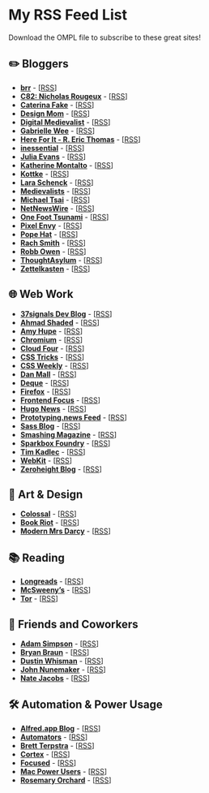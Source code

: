 # My RSS Feed List
Download the OMPL file to subscribe to these great sites!

## ✏️ Bloggers
- **[brr](https://brr.fyi/)** - [[RSS](https://brr.fyi/feed.xml)]
- **[C82: Nicholas Rougeux](http://www.c82.net/)** - [[RSS](http://feeds.feedburner.com/c82)]
- **[Caterina Fake](https://caterina.net/)** - [[RSS](https://caterina.net/feed/)]
- **[Design Mom](https://www.designmom.com/)** - [[RSS](https://designmom.com/feed/)]
- **[Digital Medievalist](https://www.digitalmedievalist.com/)** - [[RSS](https://www.digitalmedievalist.com/feed/)]
- **[Gabrielle Wee](https://gabriellew.ee)** - [[RSS](https://gabriellew.ee/posts/feed.xml)]
- **[Here For It - R. Eric Thomas](https://letter.rericthomas.com/)** - [[RSS](https://letter.rericthomas.com/rss/)]
- **[inessential](https://inessential.com/)** - [[RSS](https://inessential.com/feed.json)]
- **[Julia Evans](https://jvns.ca)** - [[RSS](https://jvns.ca/atom.xml)]
- **[Katherine Montalto](http://katherinemontalto.com/)** - [[RSS](http://katherinemontalto.com/feed/)]
- **[Kottke](http://kottke.org/)** - [[RSS](http://feeds.kottke.org/json)]
- **[Lara Schenck](https://notlaura.com/)** - [[RSS](https://notlaura.com/feed/)]
- **[Medievalists](https://www.medievalists.net/)** - [[RSS](https://www.medievalists.net/feed/)]
- **[Michael Tsai](https://mjtsai.com/blog)** - [[RSS](https://mjtsai.com/blog/feed/)]
- **[NetNewsWire](https://nnw.ranchero.com/)** - [[RSS](https://nnw.ranchero.com/feed.json)]
- **[One Foot Tsunami](https://onefoottsunami.com/)** - [[RSS](https://onefoottsunami.com/feed/json/)]
- **[Pixel Envy](https://pxlnv.com/)** - [[RSS](https://pxlnv.com/feed/)]
- **[Pope Hat](https://popehat.substack.com/)** - [[RSS](https://popehat.substack.com/feed)]
- **[Rach Smith](https://rachsmith.com/)** - [[RSS](https://rachsmith.com/rss/)]
- **[Robb Owen](https://robbowen.digital)** - [[RSS](https://robbowen.digital/feed.xml)]
- **[ThoughtAsylum](https://www.thoughtasylum.com/)** - [[RSS](https://www.thoughtasylum.com/atom.xml)]
- **[Zettelkasten](https://zettelkasten.de/)** - [[RSS](https://zettelkasten.de/feed.atom)]

## 🌐 Web Work
- **[37signals Dev Blog](https://dev.37signals.com/)** - [[RSS](https://dev.37signals.com/feed/posts.xml)]
- **[Ahmad Shaded](http://ishadeed.com/)** - [[RSS](https://ishadeed.com/feed.xml)]
- **[Amy Hupe](https://amyhupe.co.uk)** - [[RSS](https://amyhupe.co.uk/atom.xml)]
- **[Chromium](https://blog.chromium.org/)** - [[RSS](https://blog.chromium.org/feeds/posts/default)]
- **[Cloud Four](https://cloudfour.com/)** - [[RSS](https://cloudfour.com/feed/)]
- **[CSS Tricks](https://css-tricks.com/)** - [[RSS](https://css-tricks.com/feed/)]
- **[CSS Weekly](https://css-weekly.com/)** - [[RSS](https://feeds.feedburner.com/CSS-Weekly)]
- **[Dan Mall](https://danmall.com/)** - [[RSS](https://danmall.com/feed.xml)]
- **[Deque](https://www.deque.com/)** - [[RSS](https://www.deque.com/feed/)]
- **[Firefox](https://blog.mozilla.org/en/)** - [[RSS](https://blog.mozilla.org/en/feed/)]
- **[Frontend Focus](https://frontendfoc.us/)** - [[RSS](https://cprss.s3.amazonaws.com/frontendfoc.us.xml)]
- **[Hugo News](https://gohugo.io/news/)** - [[RSS](https://gohugo.io/news/index.xml)]
- **[Prototyping.news Feed](https://prototyping.news/archive)** - [[RSS](https://prototyping.news/feed)]
- **[Sass Blog](http://sass.logdown.com/)** - [[RSS](http://sass.logdown.com/posts.atom)]
- **[Smashing Magazine](https://www.smashingmagazine.com/)** - [[RSS](https://www.smashingmagazine.com/feed/)]
- **[Sparkbox Foundry](https://sparkbox.com/foundry)** - [[RSS](https://sparkbox.com/foundry/feed)]
- **[Tim Kadlec](https://timkadlec.com/remembers/)** - [[RSS](https://timkadlec.com/remembers/atom.xml)]
- **[WebKit](https://webkit.org/)** - [[RSS](https://webkit.org/feed/)]
- **[Zeroheight Blog](https://zeroheight.com/blog/)** - [[RSS](https://zeroheight.com/blog/rss/)]

## 🎨 Art & Design
- **[Colossal](https://www.thisiscolossal.com/)** - [[RSS](https://www.thisiscolossal.com/feed/)]
- **[Book Riot](https://bookriot.com/)** - [[RSS](https://bookriot.com/feed/)]
- **[Modern Mrs Darcy](https://modernmrsdarcy.com/)** - [[RSS](https://modernmrsdarcy.com/feed/)]

## 📚 Reading
- **[Longreads](https://longreads.com/)** - [[RSS](https://longreads.com/feed/)]
- **[McSweeny’s](https://www.mcsweeneys.net/)** - [[RSS](https://feeds.feedburner.com/mcsweeneys)]
- **[Tor](https://www.tor.com/)** - [[RSS](https://www.tor.com/category/all-fiction/feed/)]


## 🤗 Friends and Coworkers
- **[Adam Simpson](https://adamsimpson.net)** - [[RSS](https://adamsimpson.net/rss.xml)]
- **[Bryan Braun](https://www.bryanbraun.com)** - [[RSS](https://www.bryanbraun.com/rss.xml)]
- **[Dustin Whisman](https://dustinwhisman.com)** - [[RSS](https://dustinwhisman.com/feed.xml)]
- **[John Nunemaker](https://www.johnnunemaker.com)** - [[RSS](https://www.johnnunemaker.com/rss/)]
- **[Nate Jacobs](https://nj.codes)** - [[RSS](https://nj.codes/rss.xml)]


## 🛠 Automation & Power Usage
- **[Alfred.app Blog](https://www.alfredapp.com/blog/)** - [[RSS](https://www.alfredapp.com/blog/feed.xml)]
- **[Automators](https://www.relay.fm/automators)** - [[RSS](https://www.relay.fm/automators/feed)]
- **[Brett Terpstra](https://brettterpstra.com/)** - [[RSS](http://brett.trpstra.net/brettterpstra)]
- **[Cortex](https://www.relay.fm/cortex)** - [[RSS](https://www.relay.fm/cortex/feed)]
- **[Focused](https://www.relay.fm/focused)** - [[RSS](https://www.relay.fm/focused/feed)]
- **[Mac Power Users](https://www.relay.fm/mpu)** - [[RSS](https://www.relay.fm/mpu/feed)]
- **[Rosemary Orchard](https://rosemaryorchard.com/)** - [[RSS](https://rosemaryorchard.com/feed/)]
